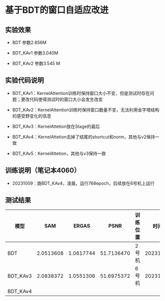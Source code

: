 
# 基于BDT的窗口自适应改进
## 实验效果

* BDT 参数2.656M

* BDT_KAv1 参数3.040M

* BDT_KAv2 参数3.545 M


## 实验代码说明

* BDT_KAv1：KernelAttention训练时保持窗口大小不变，但是测试时存在问题；更改代码使得测试时的窗口大小会发生改变

* BDT_KAv2：KernelAttention训练时保持窗口数量不变，无法利用金字塔结构的感受野变化的信息

* BDT_KAv3：KernelAttetion放在Stage的最后

* BDT_KAv4：KernelAttetion去掉了结尾的shortcut和norm，其他与v2保持一致

* BDT_KAv5：KernelAttetion，其他与v3保持一致






## 训练说明（笔记本4060）

* 20231009：跑BDT_KAv4，凌晨。运行768epoch，后续放在6号机上运行



## 测试结果

|模型|SAM|ERGAS|PSNR|训练位置|时间|
|----|----|----|----|----|----|
|BDT|2.0513608|1.0617744|51.7136470|2号机|20231008|
|BDT_KAv3|2.0838372|1.0551306|51.6975372|6号机|20231008|
|BDT_KAv4|||||